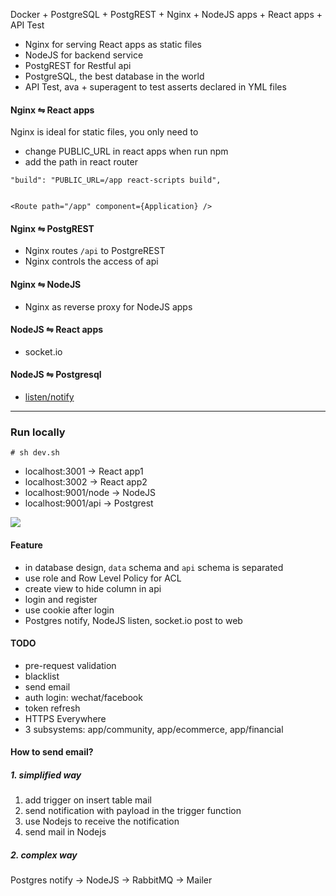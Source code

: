 Docker + PostgreSQL + PostgREST + Nginx + NodeJS apps + React apps + API Test

- Nginx for serving React apps as static files
- NodeJS for backend service
- PostgREST for Restful api
- PostgreSQL, the best database in the world
- API Test, ava + superagent to test asserts declared in YML files

#### Nginx ⇋ React apps

Nginx is ideal for static files, you only need to

  - change PUBLIC_URL in react apps when run npm
  - add the path in react router

```
"build": "PUBLIC_URL=/app react-scripts build",


<Route path="/app" component={Application} />
```

#### Nginx ⇋ PostgREST

- Nginx routes `/api` to PostgreREST
- Nginx controls the access of api

#### Nginx ⇋ NodeJS

- Nginx as reverse proxy for NodeJS apps

#### NodeJS ⇋ React apps

- socket.io

#### NodeJS ⇋ Postgresql

- [listen/notify](https://www.postgresql.org/docs/current/sql-notify.html)

------

### Run locally

```
# sh dev.sh
```

- localhost:3001 -> React app1
- localhost:3002 -> React app2
- localhost:9001/node -> NodeJS
- localhost:9001/api -> Postgrest

![](assets/structure_local.jpg)


#### Feature

- in database design, `data` schema and `api` schema is separated
- use role and Row Level Policy for ACL
- create view to hide column in api
- login and register
- use cookie after login
- Postgres notify, NodeJS listen, socket.io post to web

#### TODO

- pre-request validation
- blacklist
- send email
- auth login: wechat/facebook
- token refresh
- HTTPS Everywhere
- 3 subsystems: app/community, app/ecommerce, app/financial

#### How to send email?

##### 1. simplified way

1. add trigger on insert table mail
2. send notification with payload in the trigger function
3. use Nodejs to receive the notification
4. send mail in Nodejs

##### 2. complex way

Postgres notify -> NodeJS -> RabbitMQ -> Mailer

